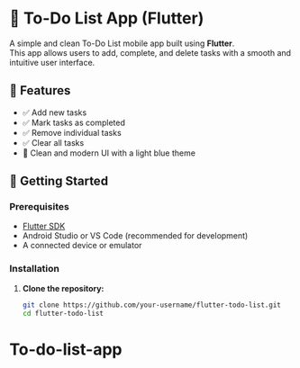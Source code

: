 # 📝 To-Do List App (Flutter)

A simple and clean To-Do List mobile app built using **Flutter**.  
This app allows users to add, complete, and delete tasks with a smooth and intuitive user interface.

## 📱 Features

- ✅ Add new tasks
- ✅ Mark tasks as completed
- ✅ Remove individual tasks
- ✅ Clear all tasks
- 🎨 Clean and modern UI with a light blue theme

## 🚀 Getting Started

### Prerequisites

- [Flutter SDK](https://docs.flutter.dev/get-started/install)
- Android Studio or VS Code (recommended for development)
- A connected device or emulator

### Installation

1. **Clone the repository:**

   ```bash
   git clone https://github.com/your-username/flutter-todo-list.git
   cd flutter-todo-list
# To-do-list-app
